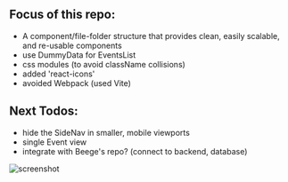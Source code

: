 ## Focus of this repo:

- A component/file-folder structure that provides clean, easily scalable, and re-usable components
- use DummyData for EventsList
- css modules (to avoid className collisions)
- added 'react-icons'
- avoided Webpack (used Vite)

## Next Todos:

- hide the SideNav in smaller, mobile viewports
- single Event view
- integrate with Beege's repo? (connect to backend, database)

![screenshot](assets/eventsapp.jpg)
